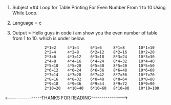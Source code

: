 1. Subject =#4 Loop for Table Printing For Even Number From 1 to 10 Using While Loop.

2. Language = c

3. Output = Hello guys in code i am show you the even number of table from 1 to 10. which is under below.


                     2*1=2     4*1=4     6*1=6     8*1=8      10*1=10
                     2*2=4     4*2=8     6*2=12    8*2=16     10*2=20        
                     2*3=6     4*3=12    6*3=18    8*3=24     10*3=30      
                     2*4=8     4*4=16    6*4=24    8*4=32     10*4=40
                     2*5=10    4*5=20    6*5=30    8*5=40     10*5=50
                     2*6=12    4*6=24    6*6=36    8*6=48     10*6=60
                     2*7=14    4*7=28    6*7=42    8*7=56     10*7=70
                     2*8=16    4*8=32    6*8=48    8*8=64     10*8=80
                     2*9=18    4*9=36    6*9=54    8*9=72     10*9=90
                     2*10=20   4*10=40   6*10=60   8*10=80    10*10=100


<---------------THANKS FOR READING--------------->
